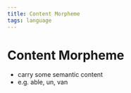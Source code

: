 ```yaml
---
title: Content Morpheme
tags: language
---
```


# Content Morpheme
- carry some semantic content
- e.g. able, un, van




































































